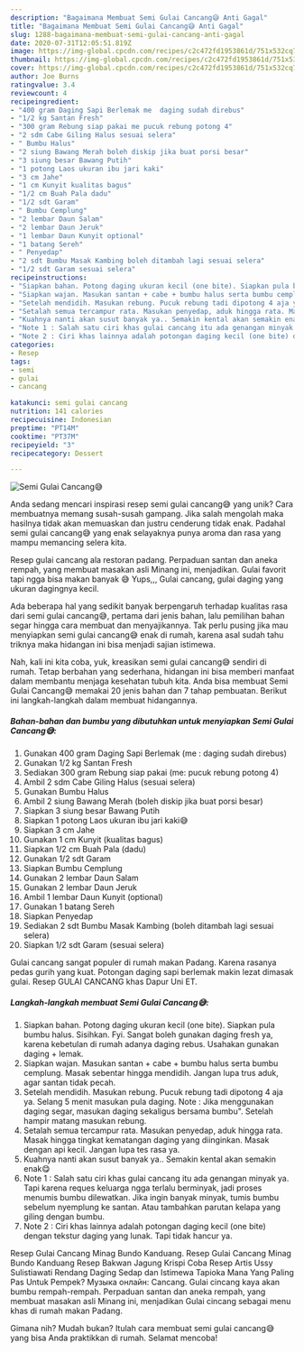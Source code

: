 ```yaml
---
description: "Bagaimana Membuat Semi Gulai Cancang😅 Anti Gagal"
title: "Bagaimana Membuat Semi Gulai Cancang😅 Anti Gagal"
slug: 1288-bagaimana-membuat-semi-gulai-cancang-anti-gagal
date: 2020-07-31T12:05:51.819Z
image: https://img-global.cpcdn.com/recipes/c2c472fd1953861d/751x532cq70/semi-gulai-cancang😅-foto-resep-utama.jpg
thumbnail: https://img-global.cpcdn.com/recipes/c2c472fd1953861d/751x532cq70/semi-gulai-cancang😅-foto-resep-utama.jpg
cover: https://img-global.cpcdn.com/recipes/c2c472fd1953861d/751x532cq70/semi-gulai-cancang😅-foto-resep-utama.jpg
author: Joe Burns
ratingvalue: 3.4
reviewcount: 4
recipeingredient:
- "400 gram Daging Sapi Berlemak me  daging sudah direbus"
- "1/2 kg Santan Fresh"
- "300 gram Rebung siap pakai me pucuk rebung potong 4"
- "2 sdm Cabe Giling Halus sesuai selera"
- " Bumbu Halus"
- "2 siung Bawang Merah boleh diskip jika buat porsi besar"
- "3 siung besar Bawang Putih"
- "1 potong Laos ukuran ibu jari kaki"
- "3 cm Jahe"
- "1 cm Kunyit kualitas bagus"
- "1/2 cm Buah Pala dadu"
- "1/2 sdt Garam"
- " Bumbu Cemplung"
- "2 lembar Daun Salam"
- "2 lembar Daun Jeruk"
- "1 lembar Daun Kunyit optional"
- "1 batang Sereh"
- " Penyedap"
- "2 sdt Bumbu Masak Kambing boleh ditambah lagi sesuai selera"
- "1/2 sdt Garam sesuai selera"
recipeinstructions:
- "Siapkan bahan. Potong daging ukuran kecil (one bite). Siapkan pula bumbu halus. Sisihkan. Fyi. Sangat boleh gunakan daging fresh ya, karena kebetulan di rumah adanya daging rebus. Usahakan gunakan daging + lemak."
- "Siapkan wajan. Masukan santan + cabe + bumbu halus serta bumbu cemplung. Masak sebentar hingga mendidih. Jangan lupa trus aduk, agar santan tidak pecah."
- "Setelah mendidih. Masukan rebung. Pucuk rebung tadi dipotong 4 aja ya. Selang 5 menit masukan pula daging. Note : Jika menggunakan daging segar, masukan daging sekaligus bersama bumbu&#34;. Setelah hampir matang masukan rebung."
- "Setalah semua tercampur rata. Masukan penyedap, aduk hingga rata. Masak hingga tingkat kematangan daging yang diinginkan. Masak dengan api kecil. Jangan lupa tes rasa ya."
- "Kuahnya nanti akan susut banyak ya.. Semakin kental akan semakin enak😋"
- "Note 1 : Salah satu ciri khas gulai cancang itu ada genangan minyak ya. Tapi karena reques keluarga ngga terlalu berminyak, jadi proses menumis bumbu dilewatkan. Jika ingin banyak minyak, tumis bumbu sebelum nyemplung ke santan. Atau tambahkan parutan kelapa yang giling dengan bumbu."
- "Note 2 : Ciri khas lainnya adalah potongan daging kecil (one bite) dengan tekstur daging yang lunak. Tapi tidak hancur ya."
categories:
- Resep
tags:
- semi
- gulai
- cancang

katakunci: semi gulai cancang 
nutrition: 141 calories
recipecuisine: Indonesian
preptime: "PT14M"
cooktime: "PT37M"
recipeyield: "3"
recipecategory: Dessert

---
```



![Semi Gulai Cancang😅](https://img-global.cpcdn.com/recipes/c2c472fd1953861d/751x532cq70/semi-gulai-cancang😅-foto-resep-utama.jpg)

Anda sedang mencari inspirasi resep semi gulai cancang😅 yang unik? Cara membuatnya memang susah-susah gampang. Jika salah mengolah maka hasilnya tidak akan memuaskan dan justru cenderung tidak enak. Padahal semi gulai cancang😅 yang enak selayaknya punya aroma dan rasa yang mampu memancing selera kita.

Resep gulai cancang ala restoran padang. Perpaduan santan dan aneka rempah, yang membuat masakan asli Minang ini, menjadikan. Gulai favorit tapi ngga bisa makan banyak 😅 Yups,,, Gulai cancang, gulai daging yang ukuran dagingnya kecil.

Ada beberapa hal yang sedikit banyak berpengaruh terhadap kualitas rasa dari semi gulai cancang😅, pertama dari jenis bahan, lalu pemilihan bahan segar hingga cara membuat dan menyajikannya. Tak perlu pusing jika mau menyiapkan semi gulai cancang😅 enak di rumah, karena asal sudah tahu triknya maka hidangan ini bisa menjadi sajian istimewa.


Nah, kali ini kita coba, yuk, kreasikan semi gulai cancang😅 sendiri di rumah. Tetap berbahan yang sederhana, hidangan ini bisa memberi manfaat dalam membantu menjaga kesehatan tubuh kita. Anda bisa membuat Semi Gulai Cancang😅 memakai 20 jenis bahan dan 7 tahap pembuatan. Berikut ini langkah-langkah dalam membuat hidangannya.

<!--inarticleads1-->

##### Bahan-bahan dan bumbu yang dibutuhkan untuk menyiapkan Semi Gulai Cancang😅:

1. Gunakan 400 gram Daging Sapi Berlemak (me : daging sudah direbus)
1. Gunakan 1/2 kg Santan Fresh
1. Sediakan 300 gram Rebung siap pakai (me: pucuk rebung potong 4)
1. Ambil 2 sdm Cabe Giling Halus (sesuai selera)
1. Gunakan  Bumbu Halus
1. Ambil 2 siung Bawang Merah (boleh diskip jika buat porsi besar)
1. Siapkan 3 siung besar Bawang Putih
1. Siapkan 1 potong Laos ukuran ibu jari kaki😅
1. Siapkan 3 cm Jahe
1. Gunakan 1 cm Kunyit (kualitas bagus)
1. Siapkan 1/2 cm Buah Pala (dadu)
1. Gunakan 1/2 sdt Garam
1. Siapkan  Bumbu Cemplung
1. Gunakan 2 lembar Daun Salam
1. Gunakan 2 lembar Daun Jeruk
1. Ambil 1 lembar Daun Kunyit (optional)
1. Gunakan 1 batang Sereh
1. Siapkan  Penyedap
1. Sediakan 2 sdt Bumbu Masak Kambing (boleh ditambah lagi sesuai selera)
1. Siapkan 1/2 sdt Garam (sesuai selera)


Gulai cancang sangat populer di rumah makan Padang. Karena rasanya pedas gurih yang kuat. Potongan daging sapi berlemak makin lezat dimasak gulai. Resep GULAI CANCANG khas Dapur Uni ET. 

<!--inarticleads2-->

##### Langkah-langkah membuat Semi Gulai Cancang😅:

1. Siapkan bahan. Potong daging ukuran kecil (one bite). Siapkan pula bumbu halus. Sisihkan. Fyi. Sangat boleh gunakan daging fresh ya, karena kebetulan di rumah adanya daging rebus. Usahakan gunakan daging + lemak.
1. Siapkan wajan. Masukan santan + cabe + bumbu halus serta bumbu cemplung. Masak sebentar hingga mendidih. Jangan lupa trus aduk, agar santan tidak pecah.
1. Setelah mendidih. Masukan rebung. Pucuk rebung tadi dipotong 4 aja ya. Selang 5 menit masukan pula daging. Note : Jika menggunakan daging segar, masukan daging sekaligus bersama bumbu&#34;. Setelah hampir matang masukan rebung.
1. Setalah semua tercampur rata. Masukan penyedap, aduk hingga rata. Masak hingga tingkat kematangan daging yang diinginkan. Masak dengan api kecil. Jangan lupa tes rasa ya.
1. Kuahnya nanti akan susut banyak ya.. Semakin kental akan semakin enak😋
1. Note 1 : Salah satu ciri khas gulai cancang itu ada genangan minyak ya. Tapi karena reques keluarga ngga terlalu berminyak, jadi proses menumis bumbu dilewatkan. Jika ingin banyak minyak, tumis bumbu sebelum nyemplung ke santan. Atau tambahkan parutan kelapa yang giling dengan bumbu.
1. Note 2 : Ciri khas lainnya adalah potongan daging kecil (one bite) dengan tekstur daging yang lunak. Tapi tidak hancur ya.


Resep Gulai Cancang Minag Bundo Kanduang. Resep Gulai Cancang Minag Bundo Kanduang Resep Bakwan Jagung Krispi Coba Resep Artis Ussy Sulistiawati Rendang Daging Sedap dan Istimewa Tapioka Mana Yang Paling Pas Untuk Pempek? Музыка онлайн: Cancang. Gulai cincang kaya akan bumbu rempah-rempah. Perpaduan santan dan aneka rempah, yang membuat masakan asli Minang ini, menjadikan Gulai cincang sebagai menu khas di rumah makan Padang. 

Gimana nih? Mudah bukan? Itulah cara membuat semi gulai cancang😅 yang bisa Anda praktikkan di rumah. Selamat mencoba!
